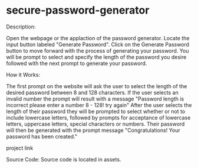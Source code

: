 # secure-password-generator

Description:

Open the webpage or the applaction of the password generator. Locate the input button labeled "Generate Password". Click on the Generate Password button to move forward with the process of generating your password. You will be prompt to select and specify the length of the password you desire followed with the next prompt to generate your password.

How it Works:

The first prompt on the website will ask the user to select the length of the desired password between 8 and 128 characters. If the user selects an invalid number the prompt will result with a message "Password length is incorrect please enter a number 8 - 128! try again" After the user selects the length of their password they will be prompted to select whether or not to include lowercase letters, followed by prompts for acceptance of lowercase letters, uppercase letters, special characters or numbers. Their password will then be generated with the prompt message "Congratulations! Your password has been created."



project link


Source Code:
Source code is located in assets.